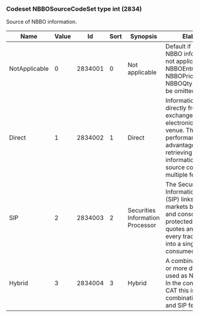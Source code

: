### Codeset NBBOSourceCodeSet type int (2834)

Source of NBBO information.

| Name          | Value | Id      | Sort | Synopsis                         | Elaboration                                                                                                                               |
|---------------|-------|---------|------|----------------------------------|-------------------------------------------------------------------------------------------------------------------------------|
| NotApplicable | 0     | 2834001 | 0    | Not applicable                   | Default if not specified. NBBO information is not applicable. NBBOEntryType(2831), NBBOPrice(2832), and NBBOQty(2833) must be omitted.                                                                          |
| Direct        | 1     | 2834002 | 1    | Direct                           | Information is retrieved directly from an exchange or other electronic execution venue. There may be a performance advantage compared to retrieving the information from a source consolidating multiple feeds. |
| SIP           | 2     | 2834003 | 2    | Securities Information Processor | The Securities Information Processor (SIP) links the U.S. markets by processing and consolidating all protected bid/ask quotes and trades from every trading venue into a single, easily consumed data feed.    |
| Hybrid        | 3     | 2834004 | 3    | Hybrid                           | A combination of two or more data feeds is used as NBBO source. In the context of US CAT this is used for a combination of direct and SIP feeds.                                                                |

